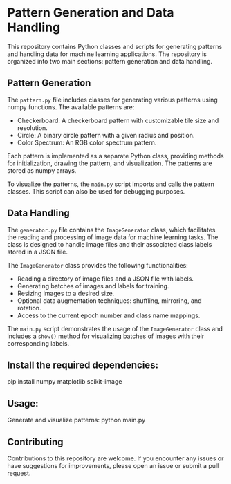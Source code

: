 # Pattern Generation and Data Handling

This repository contains Python classes and scripts for generating patterns and handling data for machine learning applications. 
The repository is organized into two main sections: pattern generation and data handling.

## Pattern Generation

The `pattern.py` file includes classes for generating various patterns using numpy functions. The available patterns are:

- Checkerboard: A checkerboard pattern with customizable tile size and resolution.
- Circle: A binary circle pattern with a given radius and position.
- Color Spectrum: An RGB color spectrum pattern.

Each pattern is implemented as a separate Python class, providing methods for initialization, drawing the pattern, and visualization. The patterns are stored as numpy arrays.

To visualize the patterns, the `main.py` script imports and calls the pattern classes. This script can also be used for debugging purposes.

## Data Handling

The `generator.py` file contains the `ImageGenerator` class, which facilitates the reading and processing of image data for machine learning tasks. The class is designed to handle image files and their associated class labels stored in a JSON file.

The `ImageGenerator` class provides the following functionalities:

- Reading a directory of image files and a JSON file with labels.
- Generating batches of images and labels for training.
- Resizing images to a desired size.
- Optional data augmentation techniques: shuffling, mirroring, and rotation.
- Access to the current epoch number and class name mappings.

The `main.py` script demonstrates the usage of the `ImageGenerator` class and includes a `show()` method for visualizing batches of images with their corresponding labels.

## Install the required dependencies:
pip install numpy matplotlib scikit-image

## Usage:
Generate and visualize patterns: python main.py

## Contributing
Contributions to this repository are welcome. If you encounter any issues or have suggestions for improvements, please open an issue or submit a pull request.
